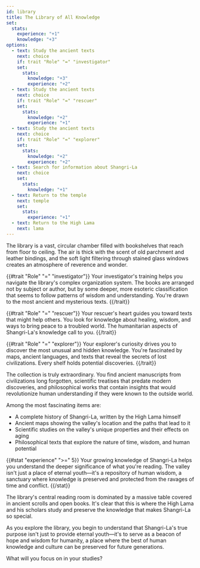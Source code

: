 ```yaml
---
id: library
title: The Library of All Knowledge
set:
  stats:
    experience: "+1"
    knowledge: "+3"
options:
  - text: Study the ancient texts
    next: choice
    if: trait "Role" "=" "investigator"
    set:
      stats:
        knowledge: "+3"
        experience: "+2"
  - text: Study the ancient texts
    next: choice
    if: trait "Role" "=" "rescuer"
    set:
      stats:
        knowledge: "+2"
        experience: "+1"
  - text: Study the ancient texts
    next: choice
    if: trait "Role" "=" "explorer"
    set:
      stats:
        knowledge: "+2"
        experience: "+2"
  - text: Search for information about Shangri-La
    next: choice
    set:
      stats:
        knowledge: "+1"
  - text: Return to the temple
    next: temple
    set:
      stats:
        experience: "+1"
  - text: Return to the High Lama
    next: lama
---
```


The library is a vast, circular chamber filled with bookshelves that reach from floor to ceiling. The air is thick with the scent of old parchment and leather bindings, and the soft light filtering through stained glass windows creates an atmosphere of reverence and wonder.

{{#trait "Role" "=" "investigator"}}
Your investigator's training helps you navigate the library's complex organization system. The books are arranged not by subject or author, but by some deeper, more esoteric classification that seems to follow patterns of wisdom and understanding. You're drawn to the most ancient and mysterious texts.
{{/trait}}

{{#trait "Role" "=" "rescuer"}}
Your rescuer's heart guides you toward texts that might help others. You look for knowledge about healing, wisdom, and ways to bring peace to a troubled world. The humanitarian aspects of Shangri-La's knowledge call to you.
{{/trait}}

{{#trait "Role" "=" "explorer"}}
Your explorer's curiosity drives you to discover the most unusual and hidden knowledge. You're fascinated by maps, ancient languages, and texts that reveal the secrets of lost civilizations. Every shelf holds potential discoveries.
{{/trait}}

The collection is truly extraordinary. You find ancient manuscripts from civilizations long forgotten, scientific treatises that predate modern discoveries, and philosophical works that contain insights that would revolutionize human understanding if they were known to the outside world.

Among the most fascinating items are:
- A complete history of Shangri-La, written by the High Lama himself
- Ancient maps showing the valley's location and the paths that lead to it
- Scientific studies on the valley's unique properties and their effects on aging
- Philosophical texts that explore the nature of time, wisdom, and human potential

{{#stat "experience" ">=" 5}}
Your growing knowledge of Shangri-La helps you understand the deeper significance of what you're reading. The valley isn't just a place of eternal youth—it's a repository of human wisdom, a sanctuary where knowledge is preserved and protected from the ravages of time and conflict.
{{/stat}}

The library's central reading room is dominated by a massive table covered in ancient scrolls and open books. It's clear that this is where the High Lama and his scholars study and preserve the knowledge that makes Shangri-La so special.

As you explore the library, you begin to understand that Shangri-La's true purpose isn't just to provide eternal youth—it's to serve as a beacon of hope and wisdom for humanity, a place where the best of human knowledge and culture can be preserved for future generations.

What will you focus on in your studies? 